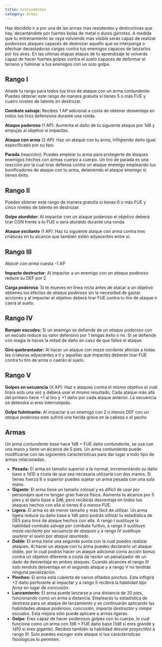 ```yaml
---
title: Contundentes
category: Armas
---
```


Has decidido ir a por una de las armas mas resistentes y destructivas que hay, decantándote por fuertes bolas de metal o duros garrotes. A medida que tu entrenamiento se vaya volviendo mas visible serás capaz de realizar poderosos ataques capaces de destrozar aquello que se interponga o efectuar devastadoras cargas contra tus enemigos capaces de lanzarlos por los aires. En las ultimas etapas etapas de tu aprendizaje te volverás capaz de hacer fuertes golpes contra el suelo capaces de deformar el terreno y fulminar a tus enemigos con un solo golpe.

## Rango I

Añade tu rango para todos tus tiros de ataque con un arma contundente. Puedes obtener este rango de manera gratuita si tienes 5 o más FUE y cuatro niveles de talento en destrozar.

**Combate salvaje:** Recibes 1 AP adicional a costa de obtener desventaja en todos tus tiros defensivos durante una ronda.

**Ataque poderoso** (1 AP): Aumenta el daño de tu siguiente ataque por 1d6 y empujas al objetivo si impactas. 

**Ataque con arma** (2 AP): Haz un ataque con tu arma, infligiendo daño igual especificado por su tipo. 

**Parada** (reacción): Puedes emplear tu arma para protegerte de ataques enemigos hechos con armas cuerpo a cuerpo. Un tiro de parada es una reacción por la cual tiras defensa contra un ataque enemigo empleando tus bonificadores de ataque con tu arma, deteniendo el ataque enemigo si tienes éxito. 

## Rango II

Puedes obtener este rango de manera gratuita si tienes 6 o más FUE y cinco niveles de talento en destrozar.

**Golpe aturdidor:** Al impactar con un ataque poderoso el objetivo deberá tirar CON frente a tu FUE o será *aturdido* durante una ronda.

**Ataque oscilante** (1 AP): Haz tu siguiente ataque con arma contra tres criaturas en tu alcance que también estén adyacentes entre sí.

## Rango III

*Atacar con arma* cuesta -1 AP

**Impacto destructor**: Al impactar a un enemigo con un *ataque poderoso* reduce su DEF por 2.

**Carga poderosa**: Si te mueves en línea recta antes de atacar a un objetivo obtienes los efectos de *ataque poderoso* sin la necesidad de gastar acciones y al impactar el objetivo deberá tirar FUE contra tu tiro de ataque o caerá al suelo.

## Rango IV

**Romper escudos:** Si un enemigo se defiende de un *ataque poderoso* con un escudo reduce su valor defensivo por 1 tengas éxito o no. Si se defiende con magia le haces la mitad de daño en caso de que falles el ataque.

**Giro quebrantador:** Al hacer un ataque con *maza oscilante* afectas a todas las criaturas adyacentes a ti y aquellas que impactes deberán tirar FUE contra tu tiro de arma o caerán al suelo.

## Rango V 

**Golpes en secuencia** (X AP): Haz x ataques contra el mismo objetivo el cuál tirará solo una vez y deberá usar el mismo resultado. Cada ataque más allá del primero tiene +1 al tiro y +1 daño por cada ataque anterior. La secuencia se detendrá si eres interrumpido.

**Golpe fulminante:** Al impactar a un enemigo con 2 o menos DEF con un *ataque poderoso* este sufrirá una herida grave en la cabeza o el pecho

## Armas

Un arma contundente base hace 1d8 + FUE daño contundente, se usa con una mano y tiene un alcance de 5 pies. Un arma contundente puede modificarse con las siguientes características para dar lugar a todo tipo de armas relacionadas.

- **Pesada:** El arma es tamaño superior a la normal, incrementando su daño base a 1d10 a costa de que sea necesaria utilizarla con dos manos. Si tienes fuerza 6 o superior puedes sujetar un arma pesada con una sola mano.
- **Gigante**: El arma tiene un tamaño colosal y es difícil de usar por personajes que no tengan gran fuerza física. Aumenta tu alcance por 5 pies y el daño base a 2d6, pero recibirás desventaja en todos tus ataques hechos con ella si tienes 6 o menos FUE. 
- **Ligera:** El arma es de menor tamaño y más fácil de utilizar. Un arma ligera reduce su daño base a 1d6 pero podrás utilizar tu estadística de DES para tiros de ataque hechos con ella. A rango I sustituye la habilidad combate salvaje por combate furtivo, a rango II sustituye *maza oscilante* por *secuencia de ataques* y a rango IV sustituye *quebrar el suelo* por *ataque apuntado*.
- **Doble:** El arma tiene una segunda punta con la cual puedes realizar ataques. Al hacer un ataque con tu arma puedes declararlo un ataque doble, por lo cual podrás hacer un ataque adicional como acción bonus contra un objetivo diferente a costa de recibir un penalizador de un dado de desventaja en ambos ataques. Cuando alcances el rango III solo tendrás desventaja en el segundo ataque y a rango V no tendrás ninguna penalización.
- **Pinchos:** El arma está cubierta de varios afilados pinchos. Esta infligirá +2 daño perforante al impactar y a rango II recibirá la habilidad *tajo feroz* en lugar de *concusión*. 
- **Lanzamiento:** El arma puede lanzarse a una distancia de 20 pies, funcionando como un arma a distancia. Emplearás tu estadística de destreza para un ataque de lanzamiento y se continuarán aplicando las habilidades *ataque poderoso*, *concusión*, *impacto destructor* y *rompe escudos*. Esta mejora sólo puede aplicare a armas ligeras.
- **Golpe**: Eres capaz de hacer poderosos golpes con tu cuerpo, lo cual funciona como un arma con 1d6 + FUE daño base (1d8 si eres grande y 1d10 si eres gigante). Recibes también la habilidad *desviar proyectiles* a rango III. Solo puedes escoger este ataque si tus características fisiológicas lo permiten.